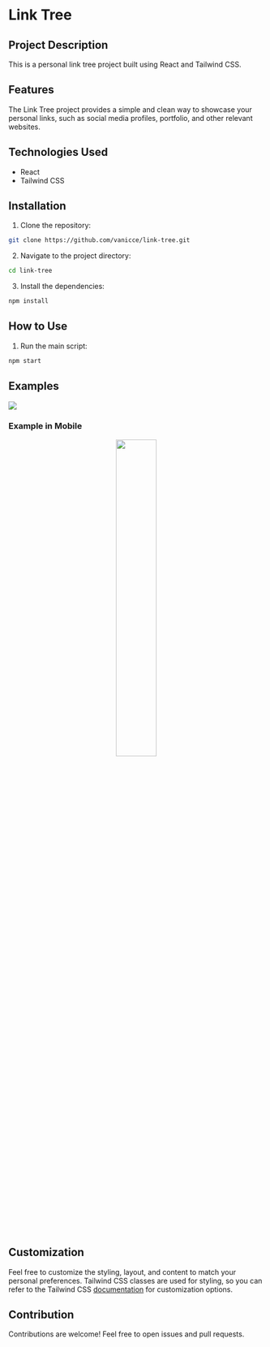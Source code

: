 # Link Tree
## Project Description
This is a personal link tree project built using React and Tailwind CSS.

## Features
The Link Tree project provides a simple and clean way to showcase your personal links, such as social media profiles, portfolio, and other relevant websites.

## Technologies Used

- React
- Tailwind CSS

## Installation
 1. Clone the repository:
```bash
git clone https://github.com/vanicce/link-tree.git
```
 2. Navigate to the project directory:
```bash
cd link-tree
```

 3. Install the dependencies:
```bash
npm install
```
## How to Use
 1. Run the main script:
```bash
npm start
```
## Examples 

<img src="https://raw.githubusercontent.com/lucwx/web-screenshot/main/screenshots/link-tree-lucwx.vercel.app/link-tree-lucwx.vercel.app_desktop.jpeg"> 

### Example in Mobile
<p align="center">
 <img width="40%" src="https://raw.githubusercontent.com/lucwx/web-screenshot/main/screenshots/link-tree-lucwx.vercel.app/link-tree-lucwx.vercel.app_mobile.jpeg"> 
</p>

## Customization
Feel free to customize the styling, layout, and content to match your personal preferences. Tailwind CSS classes are used for styling, so you can refer to the Tailwind CSS [documentation](www.tailwindcss.com/docs) for customization options.

## Contribution
Contributions are welcome! Feel free to open issues and pull requests.
